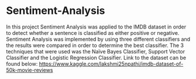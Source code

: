 # Sentiment-Analysis
In this project Sentiment Analysis was applied to the IMDB dataset in order to detect whether a sentence is classified as either positive or negative. 
Sentiment Analysis was implemented by using three different classifiers and the results were compared in order to determine the best classifier.
The 3 techniques that were used was the Naïve Bayes Classifier, Support Vector Classifier and the Logistic Regression Classifier.
Link to the dataset can be found below:
https://www.kaggle.com/lakshmi25npathi/imdb-dataset-of-50k-movie-reviews
